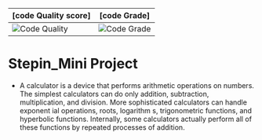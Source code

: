 

|[code Quality score]|[code Grade]|
|------|-----|
|![Code Quality](https://www.code-inspector.com/project/27898/score/svg) | ![Code Grade](https://www.code-inspector.com/project/27898/status/svg)|
# Stepin_Mini Project
- A calculator is a device that performs arithmetic operations on numbers. The simplest calculators can do only addition, subtraction, multiplication, and division. More sophisticated calculators can handle exponent ial operations, roots, logarithm s, trigonometric functions, and hyperbolic functions. Internally, some calculators actually perform all of these functions by repeated processes of addition.
